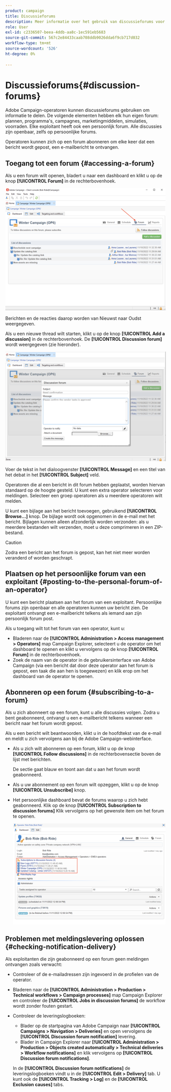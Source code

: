 ```yaml
---
product: campaign
title: Discussieforums
description: Meer informatie over het gebruik van discussieforums voor campagnes
role: User
exl-id: c2336507-beea-4ddb-aa8c-1ec591eb5683
source-git-commit: 567c2e84433caab708ddb9026dda6f9cb717d032
workflow-type: tm+mt
source-wordcount: '526'
ht-degree: 0%

---
```


# Discussieforums{#discussion-forums}

Adobe Campaign-operatoren kunnen discussieforums gebruiken om informatie te delen. De volgende elementen hebben elk hun eigen forum: plannen, programma&#39;s, campagnes, marketingmiddelen, simulaties, voorraden. Elke exploitant heeft ook een persoonlijk forum. Alle discussies zijn openbaar, zelfs op persoonlijke forums.

Operatoren kunnen zich op een forum abonneren om elke keer dat een bericht wordt gepost, een e-mailbericht te ontvangen.

## Toegang tot een forum {#accessing-a-forum}

Als u een forum wilt openen, bladert u naar een dashboard en klikt u op de knop **[!UICONTROL Forum]** in de rechterbovenhoek.

![](assets/mrm-forum-icon.png)

Berichten en de reacties daarop worden van Nieuwst naar Oudst weergegeven.

Als u een nieuwe thread wilt starten, klikt u op de knop **[!UICONTROL Add a discussion]** in de rechterbovenhoek. De **[!UICONTROL Discussion forum]** wordt weergegeven (zie hieronder).

![](assets/mrm-forum-new-thread.png)


Voer de tekst in het dialoogvenster **[!UICONTROL Message]** en een titel van het debat in het **[!UICONTROL Subject]** veld.

Operatoren die al een bericht in dit forum hebben geplaatst, worden hiervan standaard op de hoogte gesteld. U kunt een extra operator selecteren voor meldingen. Selecteer een groep operatoren als u meerdere operatoren wilt melden.

U kunt een bijlage aan het bericht toevoegen, gebruikend  **[!UICONTROL Browse...]** knop. De bijlage wordt ook opgenomen in de e-mail met het bericht. Bijlagen kunnen alleen afzonderlijk worden verzonden: als u meerdere bestanden wilt verzenden, moet u deze comprimeren in een ZIP-bestand.

>[!CAUTION]
>
>Zodra een bericht aan het forum is gepost, kan het niet meer worden veranderd of worden geschrapt.

## Plaatsen op het persoonlijke forum van een exploitant {#posting-to-the-personal-forum-of-an-operator}

U kunt een bericht plaatsen aan het forum van een exploitant. Persoonlijke forums zijn openbaar en alle operatoren kunnen uw bericht zien. De exploitant ontvangt een e-mailbericht telkens als iemand aan zijn persoonlijk forum post.

Als u toegang wilt tot het forum van een operator, kunt u:

* Bladeren naar de **[!UICONTROL Administration > Access management > Operators]** map Campaign Explorer, selecteert u de operator om het dashboard te openen en klikt u vervolgens op de knop **[!UICONTROL Forum]** in de rechterbovenhoek.
* Zoek de naam van de operator in de gebruikersinterface van Adobe Campaign (via een bericht dat door deze operator aan het forum is gepost, een taak die aan hen is toegewezen) en klik erop om het dashboard van de operator te openen.

## Abonneren op een forum {#subscribing-to-a-forum}

Als u zich abonneert op een forum, kunt u alle discussies volgen. Zodra u bent geabonneerd, ontvangt u een e-mailbericht telkens wanneer een bericht naar het forum wordt gepost.

Als u een bericht wilt beantwoorden, klikt u in de hoofdtekst van de e-mail en meldt u zich vervolgens aan bij de Adobe Campaign-webinterface.

* Als u zich wilt abonneren op een forum, klikt u op de knop **[!UICONTROL Follow discussions]** in de rechterbovensectie boven de lijst met berichten.

  De sectie gaat blauw en toont aan dat u aan het forum wordt geabonneerd.

* Als u uw abonnement op een forum wilt opzeggen, klikt u op de knop **[!UICONTROL Unsubscribe]** knop.

* Het persoonlijke dashboard bevat de forums waarop u zich hebt geabonneerd. Klik op de knop **[!UICONTROL Subscription to discussion forums]** Klik vervolgens op het gewenste item om het forum te openen.

  ![](assets/forum-subscribed.png)


## Problemen met meldingslevering oplossen {#checking-notification-delivery}

Als exploitanten die zijn geabonneerd op een forum geen meldingen ontvangen zoals verwacht:

* Controleer of de e-mailadressen zijn ingevoerd in de profielen van de operator.
* Bladeren naar de **[!UICONTROL Administration > Production > Technical workflows > Campaign processes]** map Campaign Explorer en controleer de **[!UICONTROL Jobs in discussion forums]** de workflow wordt zonder fouten gestart.
* Controleer de leveringslogboeken:

   * Blader op de startpagina van Adobe Campaign naar **[!UICONTROL Campaigns > Navigation > Deliveries]** en open vervolgens de **[!UICONTROL Discussion forum notification]** levering.
   * Blader in Campaign Explorer naar **[!UICONTROL Administration > Production > Objects created automatically > Technical deliveries > Workflow notifications]** en klik vervolgens op **[!UICONTROL Discussion forum notifications]**.

  In de **[!UICONTROL Discussion forum notifications]** de leveringslogboeken vindt u in de **[!UICONTROL Edit > Delivery]** tab. U kunt ook de **[!UICONTROL Tracking > Log]** en de **[!UICONTROL Exclusion causes]** tabs.
